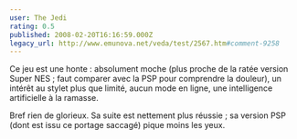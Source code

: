 ```yaml
---
user: The Jedi
rating: 0.5
published: 2008-02-20T16:16:59.000Z
legacy_url: http://www.emunova.net/veda/test/2567.htm#comment-9258
---
```

Ce jeu est une honte : absolument moche (plus proche de la ratée version Super NES ; faut comparer avec la PSP pour comprendre la douleur), un intérêt au stylet plus que limité, aucun mode en ligne, une intelligence artificielle à la ramasse.

Bref rien de glorieux. Sa suite est nettement plus réussie ; sa version PSP (dont est issu ce portage saccagé) pique moins les yeux.